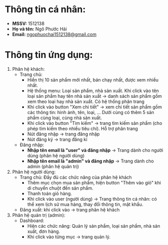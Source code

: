 # Thông tin cá nhân:
* **MSSV:** 1512138
* **Họ và tên:** Ngô Phước Hải
* **Email:** ngophuochai1512138@gmail.com

# Thông tin ứng dụng:
1. Phân hệ khách:
    * Trang chủ:
        - Hiển thị 10 sản phẩm mới nhất, bán chạy nhất, được xem nhiều nhất.
        - Hệ thống menu: Loại sản phẩm, nhà sản xuất. Khi click vào tên loại sản phẩm hay tên nhà sản xuất -> danh sách sản phẩm gồm xem theo loại hay nhà sản xuất. Có hệ thống phân trang
        - Khi click vào button "Xem chi tiết" -> xem chi tiết sản phẩm gồm các thông tin: hình ảnh, tên, loại, ... Dưới cùng có thêm 5 sản phẩm cùng loại, cùng nhà sản xuất.
        - Khi click vào button "Tìm kiếm" -> trang tìm kiếm sản phẩm (cho phép tìm kiếm theo nhiều tiêu chí). Hỗ trợ phân trang
        - Nút đăng nhập -> trang đăng nhập
        - Nút đăng ký -> trang đăng kí
    * Đăng nhập:
        - **Nhập tên email là "user" và đăng nhập** -> Trang dành cho người dùng (phân hệ người dùng)
        - **Nhập tên email là "admin" và đăng nhập** -> Trang dành cho admin (phân hệ quản trị)
2. Phân hệ người dùng:
    * Trang chủ: Đầy đủ các chức năng của phân hệ khách
        - Thêm mục chọn mua sản phẩm, hiện button "Thêm vào giỏ" khi di chuyển chuột đến sản phẩm.
        - Thanh toán giỏ hàng.
        - Khi click vào user (người dùng) -> Trang thông tin cá nhân: có thể xem lịch sử mua hàng, thay đổi thông tin, mật khẩu.
    * Đăng xuất: khi click vào -> trang phân hệ khách
3. Phân hệ quản trị (admin):
    * Dashboard:
        - Hiện các chức năng: Quản lý sản phẩm, loại sản phẩm, nhà sản xuất, đơn hàng.
        - Khi click vào từng mục -> trang quản lý.